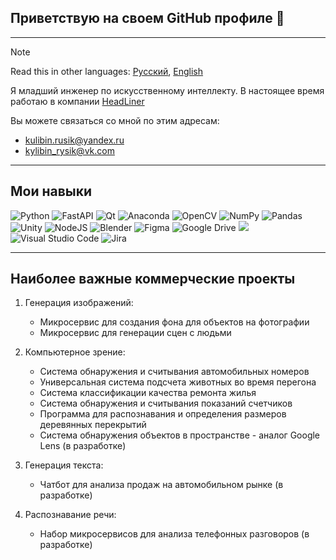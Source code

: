## Приветствую на своем GitHub профиле 👋
---
> [!Note]
> Read this in other languages: [Русский](README.md), [English](README.en.md)

Я младший инженер по искусственному интеллекту. В настоящее время работаю в компании [HeadLiner](http://headlineragency.ru/)

Вы можете связаться со мной по этим адресам:
- kulibin.rusik@yandex.ru
- kylibin_rysik@vk.com

---

## Мои навыки
![Python](https://img.shields.io/badge/python-3670A0?style=for-the-badge&logo=python&logoColor=ffdd54) ![FastAPI](https://img.shields.io/badge/FastAPI-005571?style=for-the-badge&logo=fastapi) ![Qt](https://img.shields.io/badge/Qt-%23217346.svg?style=for-the-badge&logo=Qt&logoColor=white) ![Anaconda](https://img.shields.io/badge/Anaconda-%2344A833.svg?style=for-the-badge&logo=anaconda&logoColor=white) ![OpenCV](https://img.shields.io/badge/opencv-%23white.svg?style=for-the-badge&logo=opencv&logoColor=white) ![NumPy](https://img.shields.io/badge/numpy-%23013243.svg?style=for-the-badge&logo=numpy&logoColor=white) ![Pandas](https://img.shields.io/badge/pandas-%23150458.svg?style=for-the-badge&logo=pandas&logoColor=white) ![Unity](https://img.shields.io/badge/unity-%23000000.svg?style=for-the-badge&logo=unity&logoColor=white) ![NodeJS](https://img.shields.io/badge/node.js-6DA55F?style=for-the-badge&logo=node.js&logoColor=white) ![Blender](https://img.shields.io/badge/blender-%23F5792A.svg?style=for-the-badge&logo=blender&logoColor=white) ![Figma](https://img.shields.io/badge/figma-%23F24E1E.svg?style=for-the-badge&logo=figma&logoColor=white) ![Google Drive](https://img.shields.io/badge/Google%20Drive-4285F4?style=for-the-badge&logo=googledrive&logoColor=white) <img src="https://img.shields.io/badge/Colab-F9AB00?style=for-the-badge&logo=googlecolab&color=525252"/> ![Visual Studio Code](https://img.shields.io/badge/Visual%20Studio%20Code-0078d7.svg?style=for-the-badge&logo=visual-studio-code&logoColor=white) ![Jira](https://img.shields.io/badge/jira-%230A0FFF.svg?style=for-the-badge&logo=jira&logoColor=white)

---

## Наиболее важные коммерческие проекты

1. Генерация изображений:
   - Микросервис для создания фона для объектов на фотографии
   - Микросервис для генерации сцен с людьми
 
2. Компьютерное зрение:
   - Система обнаружения и считывания автомобильных номеров
   - Универсальная система подсчета животных во время перегона
   - Система классификации качества ремонта жилья
   - Система обнаружения и считывания показаний счетчиков
   - Программа для распознавания и определения размеров деревянных перекрытий
   - Система обнаружения объектов в пространстве - аналог Google Lens (в разработке)
 
3. Генерация текста:
   - Чатбот для анализа продаж на автомобильном рынке (в разработке)
 
4. Распознавание речи:
   - Набор микросервисов для анализа телефонных разговоров (в разработке)





